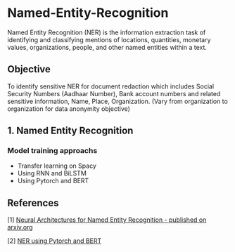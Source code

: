 # Named-Entity-Recognition
Named Entity Recognition (NER) is the information extraction task of identifying and classifying mentions of locations, quantities, monetary values, organizations, people, and other named entities within a text. 
## Objective 
To identify sensitive NER for document redaction which includes Social Security Numbers (Aadhaar Number), Bank account numbers and related sensitive information, Name, Place, Organization. (Vary from organization to organization for data anonymity objective) 

## 1. Named Entity Recognition
### Model training approachs
 - Transfer learning on Spacy
 - Using RNN and BiLSTM
 - Using Pytorch and BERT
 
 


## References 
[1] [Neural Architectures for Named Entity Recognition - published on arxiv.org]( https://arxiv.org/pdf/1603.01360.pdf)

[2] [NER using Pytorch and BERT](https://www.kaggle.com/abhishek/entity-extraction-model-using-bert-pytorch)
